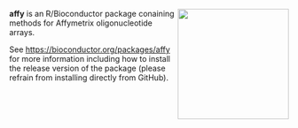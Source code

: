 [<img src="https://www.bioconductor.org/images/logo/jpg/bioconductor_logo_rgb.jpg" width="200" align="right"/>](https://bioconductor.org/)

**affy** is an R/Bioconductor package conaining methods for Affymetrix oligonucleotide arrays.

See https://bioconductor.org/packages/affy for more information including how to install the release version of the package (please refrain from installing directly from GitHub).
